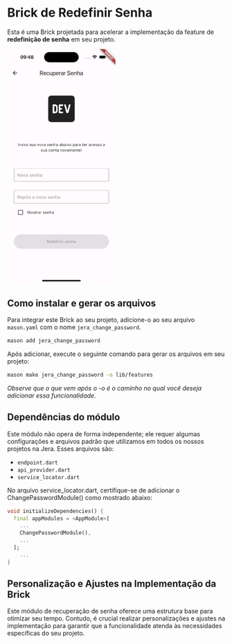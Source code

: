 # Brick de Redefinir Senha

Esta é uma Brick projetada para acelerar a implementação da feature de **redefinição de senha** em seu projeto.

<img width="250" src="assets/image1.png"/>

## Como instalar e gerar os arquivos

Para integrar este Brick ao seu projeto, adicione-o ao seu arquivo `mason.yaml` com o nome `jera_change_password`.

```bash
mason add jera_change_password
```

Após adicionar, execute o seguinte comando para gerar os arquivos em seu projeto:

```bash
mason make jera_change_password -o lib/features
```

*Observe que o que vem após o -o é o caminho no qual você deseja adicionar essa funcionalidade.*

## Dependências do módulo

Este módulo não opera de forma independente; ele requer algumas configurações e arquivos padrão que utilizamos em todos os nossos projetos na Jera. Esses arquivos são:

- `endpoint.dart`
- `api_provider.dart`
- `service_locator.dart`

No arquivo service_locator.dart, certifique-se de adicionar o ChangePasswordModule() como mostrado abaixo:

```dart
void initializeDependencies() {
  final appModules = <AppModule>[
    ...
    ChangePasswordModule(),
    ...
  ];
    ...
}
```

## Personalização e Ajustes na Implementação da Brick

Este módulo de recuperação de senha oferece uma estrutura base para otimizar seu tempo. Contudo, é crucial realizar personalizações e ajustes na implementação para garantir que a funcionalidade atenda às necessidades específicas do seu projeto.

